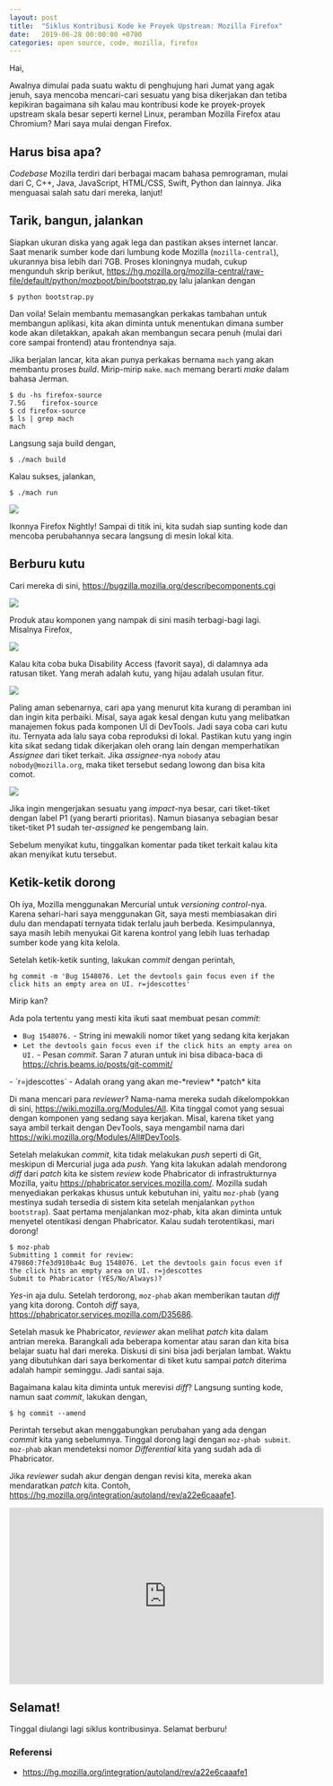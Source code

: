 ```yaml
---
layout: post
title:  "Siklus Kontribusi Kode ke Proyek Upstream: Mozilla Firefox"
date:   2019-06-28 00:00:00 +0700
categories: open source, code, mozilla, firefox
---
```


Hai,

Awalnya dimulai pada suatu waktu di penghujung hari Jumat yang agak jenuh, saya mencoba mencari-cari sesuatu yang bisa dikerjakan dan tetiba kepikiran bagaimana sih kalau mau kontribusi kode ke proyek-proyek upstream skala besar seperti kernel Linux, peramban Mozilla Firefox atau Chromium? Mari saya mulai dengan Firefox.

## Harus bisa apa?

*Codebase* Mozilla terdiri dari berbagai macam bahasa pemrograman, mulai dari C, C++, Java, JavaScript, HTML/CSS, Swift, Python dan lainnya. Jika menguasai salah satu dari mereka, lanjut!

##  Tarik, bangun, jalankan

Siapkan ukuran diska yang agak lega dan pastikan akses internet lancar. Saat menarik sumber kode dari lumbung kode Mozilla (`mozilla-central`), ukurannya bisa lebih dari 7GB. Proses kloningnya mudah, cukup mengunduh skrip berikut, <a href="https://hg.mozilla.org/mozilla-central/raw-file/default/python/mozboot/bin/bootstrap.py">https://hg.mozilla.org/mozilla-central/raw-file/default/python/mozboot/bin/bootstrap.py</a> lalu jalankan dengan 

```
$ python bootstrap.py
```

Dan voila! Selain membantu memasangkan perkakas tambahan untuk membangun aplikasi, kita akan diminta untuk menentukan dimana sumber kode akan diletakkan, apakah akan membangun secara penuh (mulai dari core sampai frontend) atau frontendnya saja.

Jika berjalan lancar, kita akan punya perkakas bernama `mach` yang akan membantu proses *build*. Mirip-mirip `make`. `mach` memang berarti *make* dalam bahasa Jerman.

```
$ du -hs firefox-source
7.5G	firefox-source
$ cd firefox-source
$ ls | grep mach
mach
```

Langsung saja build dengan,


```
$ ./mach build
```

Kalau sukses, jalankan,

```
$ ./mach run
```

<img src="/assets/Screenshot from 2019-06-28 21-42-54.png">

Ikonnya Firefox Nightly! Sampai di titik ini, kita sudah siap sunting kode dan mencoba perubahannya secara langsung di mesin lokal kita.

## Berburu kutu

Cari mereka di sini, <a href="https://bugzilla.mozilla.org/describecomponents.cgi">https://bugzilla.mozilla.org/describecomponents.cgi</a>

<img src="/assets/Screenshot from 2019-06-28 21-00-43.png">

Produk atau komponen yang nampak di sini masih terbagi-bagi lagi. Misalnya Firefox,

<img src="/assets/Screenshot from 2019-06-28 21-05-28.png">

Kalau kita coba buka Disability Access (favorit saya), di dalamnya ada ratusan tiket. Yang merah adalah kutu, yang hijau adalah usulan fitur.

<img src="/assets/Screenshot from 2019-06-28 21-07-41.png">

Paling aman sebenarnya, cari apa yang menurut kita kurang di peramban ini dan ingin kita perbaiki. Misal, saya agak kesal dengan kutu yang melibatkan manajemen fokus pada komponen UI di DevTools. Jadi saya coba cari kutu itu. Ternyata ada lalu saya coba reproduksi di lokal. Pastikan kutu yang ingin kita sikat sedang tidak dikerjakan oleh orang lain dengan memperhatikan *Assignee* dari tiket terkait. Jika *assignee*-nya `nobody` atau `nobody@mozilla.org`, maka tiket tersebut sedang lowong dan bisa kita comot.

<img src="/assets/Screenshot from 2019-06-28 21-19-07.png">

Jika ingin mengerjakan sesuatu yang *impact*-nya besar, cari tiket-tiket dengan label P1 (yang berarti prioritas). Namun biasanya sebagian besar tiket-tiket P1 sudah ter-*assigned* ke pengembang lain.

Sebelum menyikat kutu, tinggalkan komentar pada tiket terkait kalau kita akan menyikat kutu tersebut.

## Ketik-ketik dorong

Oh iya, Mozilla menggunakan Mercurial untuk *versioning control*-nya. Karena sehari-hari saya menggunakan Git, saya mesti membiasakan diri dulu dan mendapati ternyata tidak terlalu jauh berbeda. Kesimpulannya, saya masih lebih menyukai Git karena kontrol yang lebih luas terhadap sumber kode yang kita kelola.

Setelah ketik-ketik sunting, lakukan *commit* dengan perintah,

```
hg commit -m 'Bug 1548076. Let the devtools gain focus even if the click hits an empty area on UI. r=jdescottes'
```

Mirip kan?

Ada pola tertentu yang mesti kita ikuti saat membuat pesan *commit*:

- `Bug 1548076.` - String ini mewakili nomor tiket yang sedang kita kerjakan
- `Let the devtools gain focus even if the click hits an empty area on UI.` - Pesan *commit*. Saran 7 aturan untuk ini bisa dibaca-baca di <a href="https://chris.beams.io/posts/git-commit/">https://chris.beams.io/posts/git-commit/
</a>
- `r=jdescottes` - Adalah orang yang akan me-*review* *patch* kita

Di mana mencari para *reviewer*? Nama-nama mereka sudah dikelompokkan di sini, <a href="https://wiki.mozilla.org/Modules/All">https://wiki.mozilla.org/Modules/All</a>. Kita tinggal comot yang sesuai dengan komponen yang sedang saya kerjakan. Misal, karena tiket yang saya ambil terkait dengan DevTools, saya mengambil nama dari <a href="https://wiki.mozilla.org/Modules/All#DevTools">https://wiki.mozilla.org/Modules/All#DevTools</a>.

Setelah melakukan *commit*, kita tidak melakukan *push* seperti di Git, meskipun di Mercurial juga ada *push*. Yang kita lakukan adalah mendorong *diff* dari *patch* kita ke sistem *review* kode Phabricator di infrastrukturnya Mozilla, yaitu <a href="https://phabricator.services.mozilla.com/">https://phabricator.services.mozilla.com/</a>. Mozilla sudah menyediakan perkakas khusus untuk kebutuhan ini, yaitu `moz-phab` (yang mestinya sudah tersedia di sistem kita setelah menjalankan `python bootstrap`). Saat pertama menjalankan moz-phab, kita akan diminta untuk menyetel otentikasi dengan Phabricator. Kalau sudah terotentikasi, mari dorong!

```
$ moz-phab
Submitting 1 commit for review:
479860:7fe3d910ba4c Bug 1548076. Let the devtools gain focus even if the click hits an empty area on UI. r=jdescottes
Submit to Phabricator (YES/No/Always)?
```

*Yes*-in aja dulu. Setelah terdorong, `moz-phab` akan memberikan tautan *diff* yang kita dorong. Contoh *diff* saya, <a href="https://phabricator.services.mozilla.com/D35686">https://phabricator.services.mozilla.com/D35686</a>.

Setelah masuk ke Phabricator, *reviewer* akan melihat *patch* kita dalam antrian mereka. Barangkali ada beberapa komentar atau saran dan kita bisa belajar suatu hal dari mereka. Diskusi di sini bisa jadi berjalan lambat. Waktu yang dibutuhkan dari saya berkomentar di tiket kutu sampai *patch* diterima adalah hampir seminggu. Jadi santai saja.

Bagaimana kalau kita diminta untuk merevisi *diff*? Langsung sunting kode, namun saat *commit*, lakukan dengan,

```
$ hg commit --amend
```

Perintah tersebut akan menggabungkan perubahan yang ada dengan *commit* kita yang sebelumnya. Tinggal dorong lagi dengan `moz-phab submit`. `moz-phab` akan mendeteksi nomor *Differential* kita yang sudah ada di Phabricator.

Jika *reviewer* sudah akur dengan dengan revisi kita, mereka akan mendaratkan *patch* kita. Contoh, <a href="https://hg.mozilla.org/integration/autoland/rev/a22e6caaafe1">https://hg.mozilla.org/integration/autoland/rev/a22e6caaafe1</a>.

<iframe width="560" height="315" src="https://www.youtube-nocookie.com/embed/Co_OLl4zlYA?controls=0&amp;start=58" frameborder="0" allow="accelerometer; autoplay; encrypted-media; gyroscope; picture-in-picture" allowfullscreen></iframe>

## Selamat!

Tinggal diulangi lagi siklus kontribusinya. Selamat berburu!


### Referensi

- <a href="https://wiki.mozilla.org/Contribute">https://hg.mozilla.org/integration/autoland/rev/a22e6caaafe1</a>
